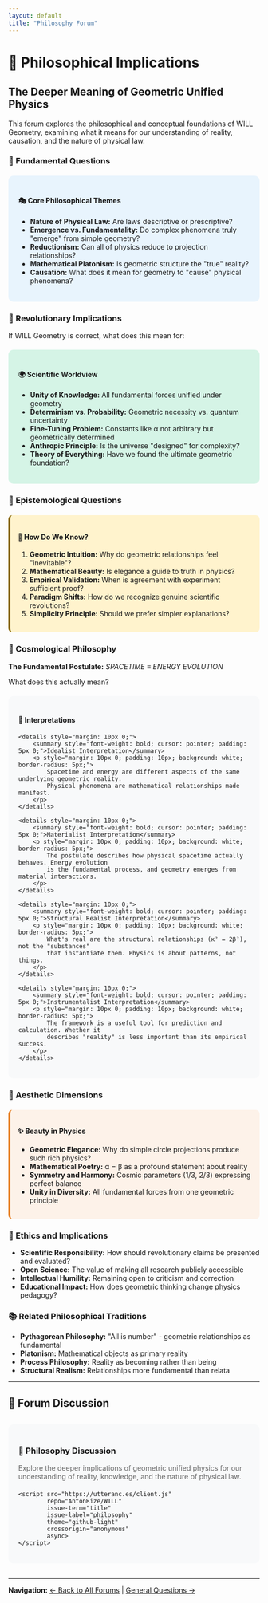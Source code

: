 ```yaml
---
layout: default
title: "Philosophy Forum"
---
```


# 🤔 Philosophical Implications

## The Deeper Meaning of Geometric Unified Physics

This forum explores the philosophical and conceptual foundations of WILL Geometry, examining what it means for our understanding of reality, causation, and the nature of physical law.

### 🌟 Fundamental Questions

<div style="background: #e8f4fd; padding: 20px; border-radius: 10px; margin: 20px 0;">
    <h4>🎭 Core Philosophical Themes</h4>
    <ul>
        <li><strong>Nature of Physical Law:</strong> Are laws descriptive or prescriptive?</li>
        <li><strong>Emergence vs. Fundamentality:</strong> Do complex phenomena truly "emerge" from simple geometry?</li>
        <li><strong>Reductionism:</strong> Can all of physics reduce to projection relationships?</li>
        <li><strong>Mathematical Platonism:</strong> Is geometric structure the "true" reality?</li>
        <li><strong>Causation:</strong> What does it mean for geometry to "cause" physical phenomena?</li>
    </ul>
</div>

### 🔮 Revolutionary Implications

If WILL Geometry is correct, what does this mean for:

<div style="background: #d5f4e6; padding: 20px; border-radius: 10px; margin: 20px 0;">
    <h4>🌍 Scientific Worldview</h4>
    <ul>
        <li><strong>Unity of Knowledge:</strong> All fundamental forces unified under geometry</li>
        <li><strong>Determinism vs. Probability:</strong> Geometric necessity vs. quantum uncertainty</li>
        <li><strong>Fine-Tuning Problem:</strong> Constants like α not arbitrary but geometrically determined</li>
        <li><strong>Anthropic Principle:</strong> Is the universe "designed" for complexity?</li>
        <li><strong>Theory of Everything:</strong> Have we found the ultimate geometric foundation?</li>
    </ul>
</div>

### 🎯 Epistemological Questions

<div style="background: #fff3cd; padding: 15px; border-radius: 8px; border-left: 4px solid #856404; margin: 20px 0;">
    <h4>🧠 How Do We Know?</h4>
    <ol>
        <li><strong>Geometric Intuition:</strong> Why do geometric relationships feel "inevitable"?</li>
        <li><strong>Mathematical Beauty:</strong> Is elegance a guide to truth in physics?</li>
        <li><strong>Empirical Validation:</strong> When is agreement with experiment sufficient proof?</li>
        <li><strong>Paradigm Shifts:</strong> How do we recognize genuine scientific revolutions?</li>
        <li><strong>Simplicity Principle:</strong> Should we prefer simpler explanations?</li>
    </ol>
</div>

### 🌌 Cosmological Philosophy

**The Fundamental Postulate:** *SPACETIME ≡ ENERGY EVOLUTION*

What does this actually mean?

<div style="background: #f8f9fa; padding: 20px; border-radius: 10px; margin: 20px 0;">
    <h4>🔄 Interpretations</h4>
    
    <details style="margin: 10px 0;">
        <summary style="font-weight: bold; cursor: pointer; padding: 5px 0;">Idealist Interpretation</summary>
        <p style="margin: 10px 0; padding: 10px; background: white; border-radius: 5px;">
            Spacetime and energy are different aspects of the same underlying geometric reality. 
            Physical phenomena are mathematical relationships made manifest.
        </p>
    </details>
    
    <details style="margin: 10px 0;">
        <summary style="font-weight: bold; cursor: pointer; padding: 5px 0;">Materialist Interpretation</summary>
        <p style="margin: 10px 0; padding: 10px; background: white; border-radius: 5px;">
            The postulate describes how physical spacetime actually behaves. Energy evolution 
            is the fundamental process, and geometry emerges from material interactions.
        </p>
    </details>
    
    <details style="margin: 10px 0;">
        <summary style="font-weight: bold; cursor: pointer; padding: 5px 0;">Structural Realist Interpretation</summary>
        <p style="margin: 10px 0; padding: 10px; background: white; border-radius: 5px;">
            What's real are the structural relationships (κ² = 2β²), not the "substances" 
            that instantiate them. Physics is about patterns, not things.
        </p>
    </details>
    
    <details style="margin: 10px 0;">
        <summary style="font-weight: bold; cursor: pointer; padding: 5px 0;">Instrumentalist Interpretation</summary>
        <p style="margin: 10px 0; padding: 10px; background: white; border-radius: 5px;">
            The framework is a useful tool for prediction and calculation. Whether it 
            describes "reality" is less important than its empirical success.
        </p>
    </details>
</div>

### 🎨 Aesthetic Dimensions

<div style="background: #fdf2e9; padding: 15px; border-radius: 8px; border-left: 4px solid #e67e22; margin: 20px 0;">
    <h4>✨ Beauty in Physics</h4>
    <ul>
        <li><strong>Geometric Elegance:</strong> Why do simple circle projections produce such rich physics?</li>
        <li><strong>Mathematical Poetry:</strong> α = β as a profound statement about reality</li>
        <li><strong>Symmetry and Harmony:</strong> Cosmic parameters (1/3, 2/3) expressing perfect balance</li>
        <li><strong>Unity in Diversity:</strong> All fundamental forces from one geometric principle</li>
    </ul>
</div>

### 🤝 Ethics and Implications

- **Scientific Responsibility:** How should revolutionary claims be presented and evaluated?
- **Open Science:** The value of making all research publicly accessible
- **Intellectual Humility:** Remaining open to criticism and correction
- **Educational Impact:** How does geometric thinking change physics pedagogy?

### 📚 Related Philosophical Traditions

- **Pythagorean Philosophy:** "All is number" - geometric relationships as fundamental
- **Platonism:** Mathematical objects as primary reality
- **Process Philosophy:** Reality as becoming rather than being
- **Structural Realism:** Relationships more fundamental than relata

---

## 💬 Forum Discussion

<div style="background: #f8f9fa; padding: 20px; border-radius: 10px; margin: 30px 0;">
    <h3>🤔 Philosophy Discussion</h3>
    <p style="color: #666; margin-bottom: 20px;">
        Explore the deeper implications of geometric unified physics for our understanding of reality, 
        knowledge, and the nature of physical law.
    </p>
    
    <script src="https://utteranc.es/client.js"
            repo="AntonRize/WILL"
            issue-term="title"
            issue-label="philosophy"
            theme="github-light"
            crossorigin="anonymous"
            async>
    </script>
</div>

---

**Navigation:** [← Back to All Forums](/WILL/discussions/) | [General Questions →](/WILL/discussions/general/)